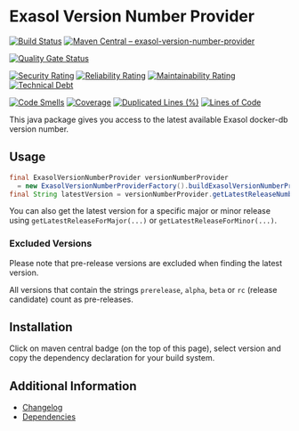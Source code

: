# Exasol Version Number Provider

[![Build Status](https://github.com/exasol/exasol-version-number-provider/actions/workflows/ci-build.yml/badge.svg)](https://github.com/exasol/exasol-version-number-provider/actions/workflows/ci-build.yml)
[![Maven Central &ndash; exasol-version-number-provider](https://img.shields.io/maven-central/v/com.exasol/exasol-version-number-provider)](https://search.maven.org/artifact/com.exasol/exasol-version-number-provider)

[![Quality Gate Status](https://sonarcloud.io/api/project_badges/measure?project=com.exasol%3Aexasol-version-number-provider&metric=alert_status)](https://sonarcloud.io/dashboard?id=com.exasol%3Aexasol-version-number-provider)

[![Security Rating](https://sonarcloud.io/api/project_badges/measure?project=com.exasol%3Aexasol-version-number-provider&metric=security_rating)](https://sonarcloud.io/dashboard?id=com.exasol%3Aexasol-version-number-provider)
[![Reliability Rating](https://sonarcloud.io/api/project_badges/measure?project=com.exasol%3Aexasol-version-number-provider&metric=reliability_rating)](https://sonarcloud.io/dashboard?id=com.exasol%3Aexasol-version-number-provider)
[![Maintainability Rating](https://sonarcloud.io/api/project_badges/measure?project=com.exasol%3Aexasol-version-number-provider&metric=sqale_rating)](https://sonarcloud.io/dashboard?id=com.exasol%3Aexasol-version-number-provider)
[![Technical Debt](https://sonarcloud.io/api/project_badges/measure?project=com.exasol%3Aexasol-version-number-provider&metric=sqale_index)](https://sonarcloud.io/dashboard?id=com.exasol%3Aexasol-version-number-provider)

[![Code Smells](https://sonarcloud.io/api/project_badges/measure?project=com.exasol%3Aexasol-version-number-provider&metric=code_smells)](https://sonarcloud.io/dashboard?id=com.exasol%3Aexasol-version-number-provider)
[![Coverage](https://sonarcloud.io/api/project_badges/measure?project=com.exasol%3Aexasol-version-number-provider&metric=coverage)](https://sonarcloud.io/dashboard?id=com.exasol%3Aexasol-version-number-provider)
[![Duplicated Lines (%)](https://sonarcloud.io/api/project_badges/measure?project=com.exasol%3Aexasol-version-number-provider&metric=duplicated_lines_density)](https://sonarcloud.io/dashboard?id=com.exasol%3Aexasol-version-number-provider)
[![Lines of Code](https://sonarcloud.io/api/project_badges/measure?project=com.exasol%3Aexasol-version-number-provider&metric=ncloc)](https://sonarcloud.io/dashboard?id=com.exasol%3Aexasol-version-number-provider)

This java package gives you access to the latest available Exasol docker-db version number.

## Usage

```java
final ExasolVersionNumberProvider versionNumberProvider
  = new ExasolVersionNumberProviderFactory().buildExasolVersionNumberProvider();
final String latestVersion = versionNumberProvider.getLatestReleaseNumber();
```

You can also get the latest version for a specific major or minor release using `getLatestReleaseForMajor(...)` or `getLatestReleaseForMinor(...)`.

### Excluded Versions

Please note that pre-release versions are excluded when finding the latest version.

All versions that contain the strings `prerelease`, `alpha`, `beta` or `rc` (release candidate) count as pre-releases.

## Installation

Click on maven central badge (on the top of this page), select version and copy the dependency declaration for your build system.

## Additional Information

* [Changelog](doc/changes/changelog.md)
* [Dependencies](dependencies.md)